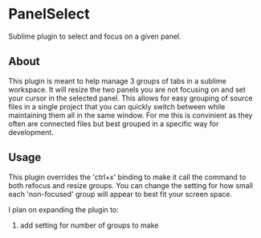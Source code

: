 # PanelSelect
Sublime plugin to select and focus on a given panel.

## About
This plugin is meant to help manage 3 groups of tabs in a sublime workspace. It will resize the two panels you are not focusing on and set your cursor in the selected panel. This allows for easy grouping of source files in a single project that you can quickly switch between while maintaining them all in the same window. For me this is convinient as they often are connected files but best grouped in a specific way for development.

## Usage
This plugin overrides the 'ctrl+x' binding to make it call the command to both refocus and resize groups. You can change the setting for how small each 'non-focused' group will appear to best fit your screen space. 

I plan on expanding the plugin to:
1. add setting for number of groups to make
